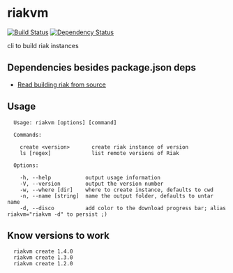 riakvm
======

[![Build
Status](https://travis-ci.org/wlaurance/riakvm.png)](https://travis-ci.org/wlaurance/riakvm)
[![Dependency
Status](https://david-dm.org/wlaurance/riakvm.png)](https://david-dm.org/wlaurance/riakvm)

cli to build riak instances

Dependencies besides package.json deps
--------------------------------------
* [Read building riak from
source](http://docs.basho.com/riak/1.3.0/tutorials/installation/Installing-Riak-from-Source/)


Usage
------
```
  Usage: riakvm [options] [command]

  Commands:

    create <version>       create riak instance of version
    ls [regex]             list remote versions of Riak

  Options:

    -h, --help           output usage information
    -V, --version        output the version number
    -w, --where [dir]    where to create instance, defaults to cwd
    -n, --name [string]  name the output folder, defaults to untar name
    -d, --disco          add color to the download progress bar; alias riakvm="riakvm -d" to persist ;)
```

Know versions to work
---------------------
```
  riakvm create 1.4.0
  riakvm create 1.3.0
  riakvm create 1.2.0
```
